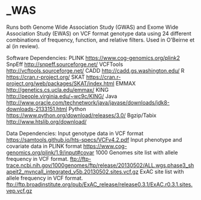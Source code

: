 # _WAS
Runs both Genome Wide Association Study (GWAS) and Exome Wide Association Study (EWAS) on VCF format genotype data using 24 different combinations of frequency, function, and relative filters. Used in O'Beirne et al (in review).

Software Dependencies:
PLINK https://www.cog-genomics.org/plink2
SnpEff http://snpeff.sourceforge.net/
VCFTools http://vcftools.sourceforge.net/
CADD http://cadd.gs.washington.edu/
R https://cran.r-project.org/
SKAT https://cran.r-project.org/web/packages/SKAT/index.html
EMMAX http://genetics.cs.ucla.edu/emmax/
KING http://people.virginia.edu/~wc9c/KING/
Java http://www.oracle.com/technetwork/java/javase/downloads/jdk8-downloads-2133151.html
Python https://www.python.org/download/releases/3.0/
Bgzip/Tabix http://www.htslib.org/download/ 


Data Dependencies:
Input genotype data in VCF format https://samtools.github.io/hts-specs/VCFv4.2.pdf
Input phenotype and covariate data in PLINK format https://www.cog-genomics.org/plink/1.9/input#covar
1000 Genomes site list with allele frequency in VCF format. ftp://ftp-trace.ncbi.nih.gov/1000genomes/ftp/release/20130502/ALL.wgs.phase3_shapeit2_mvncall_integrated_v5b.20130502.sites.vcf.gz
ExAC site list with allele frequency in VCF format. ftp://ftp.broadinstitute.org/pub/ExAC_release/release0.3.1/ExAC.r0.3.1.sites.vep.vcf.gz

